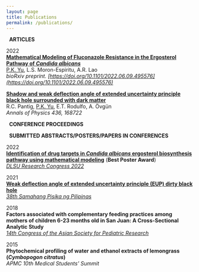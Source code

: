 ```yaml
---
layout: page
title: Publications
permalink: /publications/
---
```

<i class="fa-regular fa-newspaper"></i> &nbsp; **ARTICLES**

2022 <br>
[**Mathematical Modeling of Fluconazole Resistance in the Ergosterol Pathway of *Candida albicans***](https://www.biorxiv.org/content/10.1101/2022.06.09.495576v1) <br>
<u>P.K. Yu</u>, L.S. Moron-Espiritu, A.R. Lao <br>
*bioRxiv preprint. [https://doi.org/10.1101/2022.06.09.495576](https://doi.org/10.1101/2022.06.09.495576)*

[**Shadow and weak deflection angle of extended uncertainty principle black hole surrounded with dark matter**](https://www.sciencedirect.com/science/article/abs/pii/S0003491621003225) <br>
R.C. Pantig, <u>P.K. Yu</u>, E.T. Rodulfo, A. Övgün <br>
*Annals of Physics 436, 168722*

<i class="fa-solid fa-comments"></i> &nbsp; **CONFERENCE PROCEEDINGS**

<i class="fa-solid fa-desktop"></i> &nbsp; **SUBMITTED ABSTRACTS/POSTERS/PAPERS IN CONFERENCES**

2022 <br>
[**Identification of drug targets in *Candida albicans* ergosterol biosynthesis pathway using mathematical modeling**](https://www.youtube.com/watch?v=tDnc9jFLe70) (**Best Poster Award**) <br>
*[DLSU Research Congress 2022](https://www.facebook.com/DLSUResCon/videos/1044777786155541)* <br>

2021 <br>
[**Weak deflection angle of extended uncertainty principle (EUP) dirty black hole**](https://youtu.be/7GV5gZ28D5A?t=10) <br>
*[38th Samahang Pisika ng Pilipinas](https://spp-online.org/spp2020/)* <br>

2018 <br>
**Factors associated with complementary feeding practices among mothers of children 6-23 months old in San Juan: A Cross-Sectional Analytic Study** <br>
*[14th Congress of the Asian Society for Pediatric Research](http://www.aspr.jp/events/past_congress/index.html)* <br>

2015 <br>
**Phytochemical profiling of water and ethanol extracts of lemongrass (*Cymbopogon citratus*)** <br>
*APMC 10th Medical Students’ Summit* <br>
